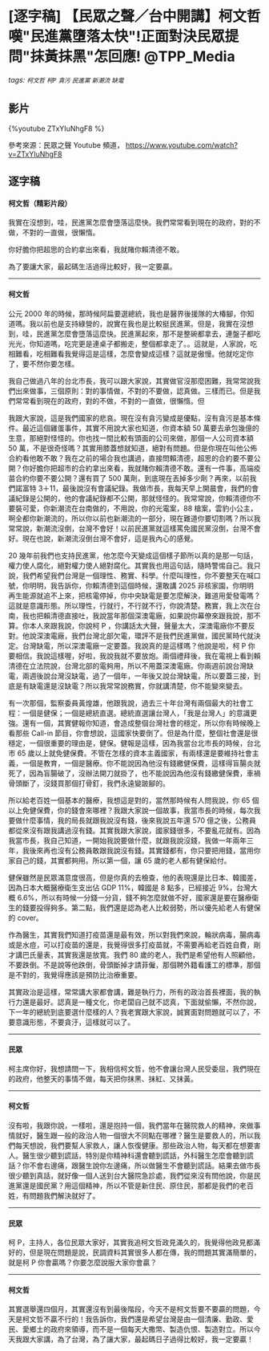 # [逐字稿] 【民眾之聲／台中開講】柯文哲嘆"民進黨墮落太快"!正面對決民眾提問"抹黃抹黑"怎回應! @TPP_Media

###### tags: `柯文哲` `柯P` `貪污` `民進黨` `新潮流` `缺電`

## 影片

{%youtube ZTxYIuNhgF8 %}

參考來源：民眾之聲 Youtube 頻道， https://www.youtube.com/watch?v=ZTxYIuNhgF8


## 逐字稿

#### 柯文哲（精彩片段）

我實在沒想到，哇，民進黨怎麼會墮落這麼快。我們常常看到現在的政府，對的不做，不對的一直做，很懶惰。

你好膽你把超思的合約拿出來看，我就賭你賴清德不敢。

為了要讓大家，最起碼生活過得比較好，我一定要贏。

---

#### 柯文哲

公元 2000 年的時候，那時候阿扁要選總統，我也是醫界後援隊的大椿腳，你知道嗎。我以前也是支持綠營的，說實在我也是比較挺民進黨。但是，我實在沒想到，哇，民進黨怎麼會墮落這麼快。民進黨起來，那不是整碗都拿去，連盤子都吃光光，你知道嗎，吃完更是連桌子都搬走，整個都拿走了。。這就是，人家說，吃相難看，吃相難看我覺得這是這樣，怎麼會變成這樣？這就是傲慢。他就吃定你了，要不然你要怎樣。

我自己做過八年的台北市長，我可以跟大家說，其實做官沒那麼困難，我常常說我們出來做事，三個原則：對的事情做，不對的不要做，認真做。三樣而已。但是我們常常看到現在的政府，對的不做，不對的一直做，很懶惰。但

我跟大家說，這是我們國家的悲哀。現在沒有貪污變成是優點，沒有貪污是基本條件。最近這個雞蛋事件，其實不用說大家也知道，你資本額 50 萬要去承包幾億的生意，那絕對怪怪的。你也找一間比較有頭面的公司來做，那個一人公司資本額 50 萬，不是很奇怪嗎？其實用膝蓋想就知道，絕對有問題。但是你現在叫他公佈合約看他敢不敢？我在之前的場合我也講過，直接問賴清德，超思的合約要不要公開？你好膽你把超市的合約拿出來看，我就賭你賴清德不敢。還有一件事，高端疫苗合約你要不要公開？還有買了 500 萬劑，到底現在丟掉多少劑？再來，以前我們諾富特 3＋11，最後說沒有會議紀錄。我做市長，我每天早上開晨會，我們的會議紀錄是公開的，他的會議紀錄都不公開，那就怪怪的。我常常說，你賴清德你不要裝可愛，你新潮流在台南做的，不用說，你的光電案，88 槍案，雲豹小公主，啊全都你新潮流的，所以你以前也新潮流的一部分，現在難道你要切割嗎？所以我常常說，新潮流沒倒，台灣不會好！以前民進黨就這樣罵免國民黨沒倒，台灣不會好。現在也說，新潮流沒倒台灣不會好，這是我內心的感覺。

20 幾年前我們也支持民進黨，他怎麼今天變成這個樣子節所以真的是那一句話，權力使人腐化，絕對權力使人絕對腐化。其實我也用這句話，隨時警惕自己。我只說，我們希望我們台灣是一個理性、務實、科學。什麼叫理性，你不要整天在喊口號，你明明，我告訴你，你賴清德到這個時候，還敢講 2025 非核家園，你明明再生能源就追不上來，把核電停掉，你中央缺電是要怎麼解決，難道用愛發電嗎？這就是意識形態。所以理性，行就行，不行就不行，你說清楚。務實，我上次在台南，我也把賴清德直接吐，我說當年那個深澳電廠，如果說你幕僚來跟我說，那不算。你本人來跟我說，你說柯 P ，你講話太大聲，聲量太大，深澳電廠你不要反對。他說深澳電廠，我們台灣北部欠電，環評不是我們民進黨做，國民黨時代就決定。台灣缺電，所以深澳電廠一定要蓋。我說真的是這樣嗎？他說是啦，柯 P 你要相信。我說這樣喔，好啦，我說我就不要放炮。兩個禮拜後，我在電視上看到賴清德在立法院說，台灣北部的電夠用，所以不用蓋深澳電廠。你兩週前說台灣缺電，兩週後說台灣沒缺電，過了一個年，一年後又說台灣缺電，所以要蓋三接，到底是有缺電還是沒缺電？所以我常常說務實，你就講清楚，你不能變來變去。

有一次那個，監察委員黃煌雄，他跟我說，過去三十年台灣有兩個最大的社會工程：一個是健保；一個是總統直選。總統直選讓台灣人，「我是台灣人」的意識更強。還有一個，其實健報你知道，會造成整個台灣社會的穩定，所以你有時候晚上看那些 Call-in 節目，你會想說，這國家快要倒了。但是為什麼，整個社會還是很穩定，一個很重要的理由是，健保。健報是這樣，因為我當台北市長的時候，台北市 65 歲以上就免健保費。不管在怎樣的資本主義國家，有兩樣還是要維持社會主義，一個是教育，一個是醫療。你不能說因為他沒有錢繳健保費，這樣得盲腸炎就死了，因為盲腸破了，沒辦法開刀就掛了，也不能說因為他沒有錢繳健保費，車禍骨頭斷了，沒錢買那個打骨釘，我們永遠變跛腳的。

所以給老百姓一個基本的醫療，我想這是對的，當然那時候有人問我說，你 65 個以上免健保費，你的錢會來哪裡？我跟大家說一個故事，我當市長的時候，每次我要做什麼事情，我的局長就跟我說沒有錢，後來我說五年還 570 億之後，公務員都從來沒有跟我講過沒有錢。其實我跟大家說，國家錢很多，不要亂花就有。因為我當市長，我自己知道，一開始我說要做什麼，就跟我說沒錢，我做一年兩年三年，我後來再也沒有公務員敢跟我說沒有錢。其實錢都有，你只要把用錢，當用你家自己的錢，其實都夠用。所以第一個，讓 65 歲的老人都有健保給付。

健保雖然是民眾滿意度很高，但是你真的去檢查，他的表現還是比日本、韓國差，因為日本大概醫療衛生支出佔 GDP 11%，韓國是 8 點多，已經接近 9%，台灣大概 6.6%，所以有時候一分錢一分貨，錢不夠怎麼就做不好，國家還是要在醫療衛生的錢要投得夠多。第二點，我們還是認為老人比較弱勢，所以優先給老人有健保的 cover。

作為醫生，其實我們知道打疫苗還是最有效，所以對我們來說，輪狀病毒，腸病毒或是水痘，可以打疫苗的還是，我覺得很多打疫苗就，不需要再給老百姓自費，剛才講巴氏量表，其實我還是放寬。我們 80 歲的老人，我們是希望他有人照顧他，不要跌倒。不是說等他跌倒，骨頭斷掉才請菲僱，那個聘外籍看護工的標準，那個是不對的，我覺得應該是預防比治療重要。

其實政治是這樣，常常講大家都會講，難是執行力，所有的政治首長裡面，我的執行力還是最好。認真是一種文化，你老闆自己就不認真，下面就偷懶，不然你說，下一年的總統到底要選什麼樣的人？我老實跟大家說，誠實面對問題就可以了，不要意識形態，不要貪汙，這樣就可以了。

---

#### 民眾

柯主席你好，我想請問一下，我相信柯文哲，他不會讓台灣人民受委屈，我們現在的政府，他整天的事情不做，每天把你抹黑、抹紅、又抹黃。

---

#### 柯文哲

沒有啦，我跟你說，一樣啦，還是抱持一個，我們當年在醫院救人的精神，來做事情就好，醫生跟一般的政治人物一個很大不同點在哪裡？醫生是要救人的，所以我們每天想說，我們要幫人家救人，讓人恢復健康。那些政治人物，每天都在想要害人。醫生很少聽到謊話，特別是你精神科還會聽到謊話，外科醫生怎麼會聽到謊話？你不會右邊痛，跟醫生說你左邊痛，所以做醫生不會聽到謊話。結果去做市長很少聽到真話，就好像一個人送到台大醫院急診處，我們從來沒有問他說，你是民進黨還是國民黨？用這個精神，所以不管是新住民、原住民，那都是我們的老百姓，有問題我們解決就好了。

---

#### 民眾

柯 P，主持人，各位民眾大家好，其實我追柯文哲政見滿久的，我覺得他政見都滿好的，但是現在問題是說，民調資料其實很多人都在傳，我的問題其實滿簡單的，就是柯 P 你會贏嗎？你要怎麼說服大家你會贏？

---

#### 柯文哲

其實選舉還四個月，其實還沒有到最後階段，今天不是柯文哲要不要贏的問題，今天是柯文哲不贏不行的！我告訴你，我們還是希望台灣是由一個清廉、勤政、愛民、愛鄉土的政府來領導，而不是一個每天大撒幣、製造仇恨、製造對立。所以今天我跟大家講，為了台灣，為了讓大家，最起碼日子過得比較好，我一定要贏！
